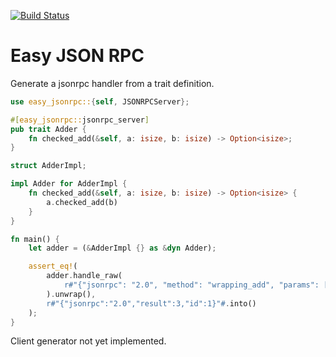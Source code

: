 [![Build Status](https://travis-ci.org/layer1capital/easy-jsonrpc.svg?branch=master)](https://travis-ci.org/layer1capital/easy-jsonrpc)

# Easy JSON RPC

Generate a jsonrpc handler from a trait definition.

```rust
use easy_jsonrpc::{self, JSONRPCServer};

#[easy_jsonrpc::jsonrpc_server]
pub trait Adder {
    fn checked_add(&self, a: isize, b: isize) -> Option<isize>;
}

struct AdderImpl;

impl Adder for AdderImpl {
    fn checked_add(&self, a: isize, b: isize) -> Option<isize> {
        a.checked_add(b)
    }
}

fn main() {
    let adder = (&AdderImpl {} as &dyn Adder);

    assert_eq!(
        adder.handle_raw(
            r#"{"jsonrpc": "2.0", "method": "wrapping_add", "params": [1, 2], "id": 1}"#
        ).unwrap(),
        r#"{"jsonrpc":"2.0","result":3,"id":1}"#.into()
    );
}
```

Client generator not yet implemented.
